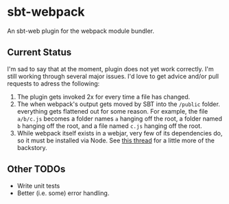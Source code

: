 # sbt-webpack
An sbt-web plugin for the webpack module bundler.

## Current Status
I'm sad to say that at the moment, plugin does not yet work correctly. I'm still working through several major issues. I'd love to get advice and/or pull requests to adress the following:
 1. The plugin gets invoked 2x for every time a file has changed.
 2. The when webpack's output gets moved by SBT into the `/public` folder. everything gets flattened out for some reason. For example, the file `a/b/c.js` becomes a folder names `a` hanging off the root, a folder named `b` hanging off the root, and a file named `c.js` hanging off the root.
 3. While webpack itself exists in a webjar, very few of its dependencies do, so it must be installed via Node. See [this thread](https://groups.google.com/forum/#!topic/play-framework/m2X8NQFk5bk) for a little more of the backstory.
 
## Other TODOs
 * Write unit tests
 * Better (i.e. some) error handling. 
